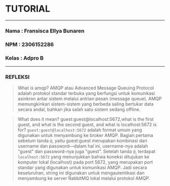# TUTORIAL
---
### Nama  : Fransisca Ellya Bunaren
### NPM   : 2306152286
### Kelas : Adpro B
---
### REFLEKSI
> What is amqp?
AMQP atau Advanced Message Queuing Protocol adalah protokol standar terbuka yang berfungsi untuk komunikasi asinkron antar sistem melalui antrian pesan (message queue). AMQP memungkinkan sistem-sistem yang berbeda saling bertukar data secara andal, bahkan jika salah satu sistem sedang offline.

> What does it mean? guest:guest@localhost:5672,what is the first guest, and what is the second guest, and what is localhost:5672 is for?
`guest:guest@localhost:5672` adalah format umum yang digunakan untuk menyambung ke broker AMQP. Bagian pertama sebelum tanda `@`, yaitu guest:guest merupakan kombinasi dari username dan password—dalam hal ini, username-nya adalah "guest" dan password-nya juga "guest". Setelah tanda `@`, terdapat `localhost:5672` yang menunjukkan bahwa koneksi ditujukan ke komputer lokal (localhost) pada port 5672, yang merupakan port standar yang digunakan untuk komunikasi AMQP. Jadi secara keseluruhan, string ini digunakan untuk mengautentikasi dan menyambung ke server RabbitMQ lokal melalui protokol AMQP.
